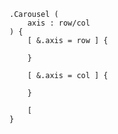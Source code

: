 ```
.Carousel (
	axis : row/col
) {
	[ &.axis = row ] {

	}

	[ &.axis = col ] {

	}

	[
}
```
<!--stackedit_data:
eyJoaXN0b3J5IjpbNTAyMzQ2NTEyXX0=
-->